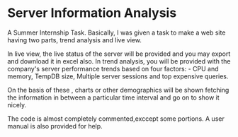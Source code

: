 # Server Information Analysis

A Summer Internship Task.
Basically, I was given a task to make a web site having two parts, trend analysis and live view.

In live view, the live status of the server will be provided and you may export and download it in excel also.
In trend analysis, you will be provided with the company's server performance trends based on four factors: - CPU and memory, TempDB size, Multiple server sessions and top expensive queries.

On the basis of these , charts or other demographics will be shown fetching the information in between a particular time interval and go on to show it nicely.


The code is almost completely commented,exccept some portions.
A user manual is also provided for help.
